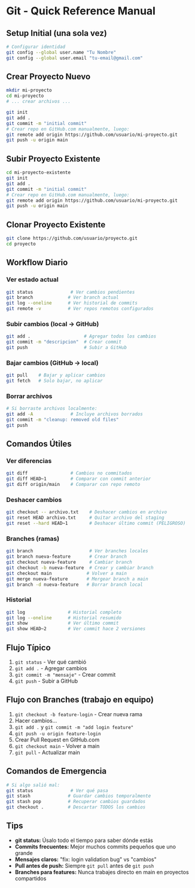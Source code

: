 # Git - Quick Reference Manual

## Setup Initial (una sola vez)
```bash
# Configurar identidad
git config --global user.name "Tu Nombre"
git config --global user.email "tu-email@gmail.com"
```

## Crear Proyecto Nuevo
```bash
mkdir mi-proyecto
cd mi-proyecto
# ... crear archivos ...

git init
git add .
git commit -m "initial commit"
# Crear repo en GitHub.com manualmente, luego:
git remote add origin https://github.com/usuario/mi-proyecto.git
git push -u origin main
```

## Subir Proyecto Existente
```bash
cd mi-proyecto-existente
git init
git add .
git commit -m "initial commit"
# Crear repo en GitHub.com manualmente, luego:
git remote add origin https://github.com/usuario/mi-proyecto.git  
git push -u origin main
```

## Clonar Proyecto Existente
```bash
git clone https://github.com/usuario/proyecto.git
cd proyecto
```

## Workflow Diario

### Ver estado actual
```bash
git status              # Ver cambios pendientes
git branch             # Ver branch actual  
git log --oneline      # Ver historial de commits
git remote -v          # Ver repos remotos configurados
```

### Subir cambios (local → GitHub)
```bash
git add .                    # Agregar todos los cambios
git commit -m "descripcion"  # Crear commit
git push                     # Subir a GitHub
```

### Bajar cambios (GitHub → local)
```bash
git pull    # Bajar y aplicar cambios
git fetch   # Solo bajar, no aplicar
```

### Borrar archivos
```bash
# Si borraste archivos localmente:
git add -A              # Incluye archivos borrados
git commit -m "cleanup: removed old files"
git push
```

## Comandos Útiles

### Ver diferencias
```bash
git diff                # Cambios no commitados
git diff HEAD~1         # Comparar con commit anterior
git diff origin/main    # Comparar con repo remoto
```

### Deshacer cambios
```bash
git checkout -- archivo.txt    # Deshacer cambios en archivo
git reset HEAD archivo.txt     # Quitar archivo del staging
git reset --hard HEAD~1        # Deshacer último commit (PELIGROSO)
```

### Branches (ramas)
```bash
git branch                     # Ver branches locales
git branch nueva-feature       # Crear branch
git checkout nueva-feature     # Cambiar branch
git checkout -b nueva-feature  # Crear y cambiar branch
git checkout main             # Volver a main
git merge nueva-feature       # Mergear branch a main
git branch -d nueva-feature   # Borrar branch local
```

### Historial
```bash
git log                # Historial completo
git log --oneline      # Historial resumido
git show               # Ver último commit
git show HEAD~2        # Ver commit hace 2 versiones
```

## Flujo Típico
1. `git status` - Ver qué cambió
2. `git add .` - Agregar cambios  
3. `git commit -m "mensaje"` - Crear commit
4. `git push` - Subir a GitHub

## Flujo con Branches (trabajo en equipo)
1. `git checkout -b feature-login` - Crear nueva rama
2. Hacer cambios...
3. `git add .` y `git commit -m "add login feature"`
4. `git push -u origin feature-login`
5. Crear Pull Request en GitHub.com
6. `git checkout main` - Volver a main
7. `git pull` - Actualizar main

## Comandos de Emergencia
```bash
# Si algo salió mal:
git status              # Ver qué pasa
git stash              # Guardar cambios temporalmente  
git stash pop          # Recuperar cambios guardados
git checkout .         # Descartar TODOS los cambios
```

## Tips
- **git status:** Úsalo todo el tiempo para saber dónde estás
- **Commits frecuentes:** Mejor muchos commits pequeños que uno grande
- **Mensajes claros:** "fix: login validation bug" vs "cambios"
- **Pull antes de push:** Siempre `git pull` antes de `git push`
- **Branches para features:** Nunca trabajes directo en main en proyectos compartidos
